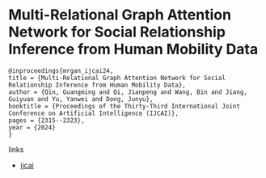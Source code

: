 # Multi-Relational Graph Attention Network for Social Relationship Inference from Human Mobility Data

```
@inproceedings{mrgan_ijcai24,
title = {Multi-Relational Graph Attention Network for Social Relationship Inference from Human Mobility Data},
author = {Qin, Guangming and Qi, Jianpeng and Wang, Bin and Jiang, Guiyuan and Yu, Yanwei and Dong, Junyu},
booktitle = {Proceedings of the Thirty-Third International Joint Conference on Artificial Intelligence (IJCAI)},
pages = {2315--2323},
year = {2024}
}
```

links
- [ijcai](https://www.ijcai.org/proceedings/2024/256)
